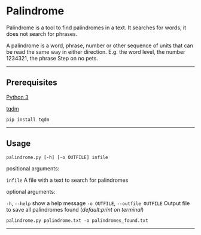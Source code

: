 # Palindrome

Palindrome is a tool to find palindromes in a text. It searches for words, it does not search for phrases.

A palindrome is a word, phrase, number or other sequence of units that can be read the same way in either direction. E.g. the word level, the number 1234321, the phrase Step on no pets.

------

## Prerequisites

[Python 3][python]

[tqdm][tqdm]

```
pip install tqdm
```

------

## Usage

```
palindrome.py [-h] [-o OUTFILE] infile
```
positional arguments:

`infile`              A file with a text to search for palindromes

optional arguments:

`-h`, `--help`           show a help message
`-o OUTFILE`, `--outfile OUTFILE`   Output file to save all palindromes found (*default:print on terminal*)

```
palindrome.py palindrome.txt -o palindromes_found.txt
```

------

[python]: https://www.python.org/
[tqdm]: https://github.com/tqdm/tqdm
